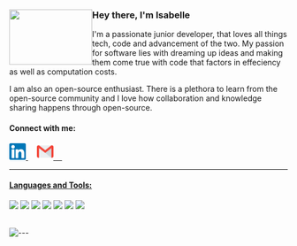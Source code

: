 ### Hey there, I'm Isabelle <img align="left" width="150" height="100" src="https://media.giphy.com/media/qme8EofJpebsnSDeyB/giphy.gif">

I'm a passionate junior developer, that loves all things tech, code and advancement of the two. My passion for software lies with dreaming up ideas and making them come true with code that factors in effeciency as well as computation costs.

I am also an open-source enthusiast. There is a plethora to learn from the open-source community and I love how collaboration and knowledge sharing happens through open-source. 

#### Connect with me:
<p align="left"> 
  <a href="https://www.linkedin.com/in/isabelle-villasenor/" target="_blank" rel="noopener noreferrer">
    <img src="https://github.com/chandan-reddy-k/chandan-reddy-k/blob/master/assets/linkedin.svg" width="30px" alt="LinkedIn">
  </a>
  &nbsp; &nbsp;
  <a href="mailto:villasenori@outlook.com">
    <img alt='ealt='' mail me!' src="https://github.com/chandan-reddy-k/chandan-reddy-k/blob/master/assets/gmail.svg" width="30px" alt="email"
  </a>
  &nbsp; &nbsp;
</p>
 
---

#### Languages and Tools:
<p align="left">
<a href="https://www.ruby-lang.org/en/documentation/"><img src="https://i.ibb.co/Ntky41m/ruby.png" width="20"></a>  <a href="https://docs.microsoft.com/en-us/sql/sql-server/?view=sql-server-ver15"><img src="https://i.ibb.co/BgnrYDJ/SQL.png" width="35"></a>  <a href="https://graphql.org/code/"><img src="https://i.ibb.co/9Z0hZ7h/graphql.png" width="20"></a>  <a href="https://guides.rubyonrails.org/"><img src="https://i.ibb.co/v3F7P8R/rails.png" width="25"></a>  <a href="https://getbootstrap.com/docs/4.1/getting-started/introduction/"><img src="https://i.ibb.co/TTP45pm/bootstrap.png" width="25"></a>  <a href="https://www.postgresql.org/docs/"><img src="https://i.ibb.co/MB9vrY4/postgresql.png" width="25"></a>  <a href="https://git-scm.com/docs/git"><img src="https://i.ibb.co/5TktZhc/pngwing-com-7.png" width="25"></a>
</p>
<br>
---

<img align="left" src="https://github-readme-stats.vercel.app/api?username=isabellevillasenor&show_icons=true&hide_border=true&theme=material-gradient&bg_color=0,ee9797,9198e5&title_color=ffffff&text_color=676767">
<!--
**isabellevillasenor/isabellevillasenor** is a ✨ _special_ ✨ repository because its `README.md` (this file) appears on your GitHub profile.

Here are some ideas to get you started:

- 🔭 I’m currently working on ...
- 🌱 I’m currently learning ...
- 👯 I’m looking to collaborate on ...
- 🤔 I’m looking for help with ...
- 💬 Ask me about ...
- 📫 How to reach me: ...
- 😄 Pronouns: ...
- ⚡ Fun fact: ...
-->
